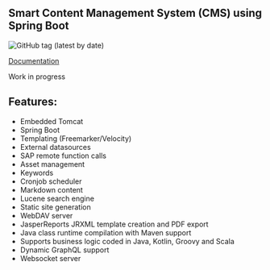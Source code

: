 ## Smart Content Management System (CMS) using Spring Boot

![GitHub tag (latest by date)](https://img.shields.io/github/v/tag/rawdog71/Clownfish)

[Documentation](https://github.com/rawdog71/Clownfish/wiki)

Work in progress

## Features:
- Embedded Tomcat
- Spring Boot
- Templating (Freemarker/Velocity)
- External datasources
- SAP remote function calls
- Asset management
- Keywords
- Cronjob scheduler
- Markdown content
- Lucene search engine
- Static site generation
- WebDAV server
- JasperReports JRXML template creation and PDF export
- Java class runtime compilation with Maven support
- Supports business logic coded in Java, Kotlin, Groovy and Scala
- Dynamic GraphQL support
- Websocket server
